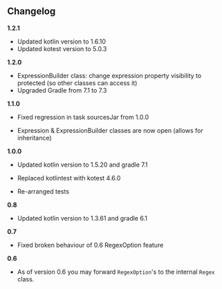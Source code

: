 
## Changelog

**1.2.1**

- Updated kotlin version to 1.6.10
- Updated kotest version to 5.0.3

**1.2.0**

- ExpressionBuilder class: change expression property visibility to protected (so other classes can access it)
- Upgraded Gradle from 7.1 to 7.3

**1.1.0**

- Fixed regression in task sourcesJar from 1.0.0

- Expression & ExpressionBuilder classes are now open (allows for inheritance)

**1.0.0**

- Updated kotlin version to 1.5.20 and gradle 7.1

- Replaced kotlintest with kotest 4.6.0

- Re-arranged tests

**0.8**

- Updated kotlin version to 1.3.61 and gradle 6.1

**0.7**

- Fixed broken behaviour of 0.6 RegexOption feature

**0.6**

- As of version 0.6 you may forward ``RegexOption``'s to the internal ``Regex`` class.


